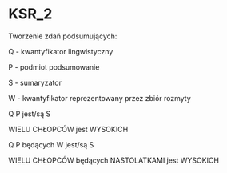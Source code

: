 # KSR_2

Tworzenie zdań podsumujących:

Q - kwantyfikator lingwistyczny

P - podmiot podsumowanie

S - sumaryzator

W - kwantyfikator reprezentowany przez zbiór rozmyty

Q P jest/są S

WIELU CHŁOPCÓW jest WYSOKICH



Q P będących W jest/są S

WIELU CHŁOPCÓW będących NASTOLATKAMI jest WYSOKICH
